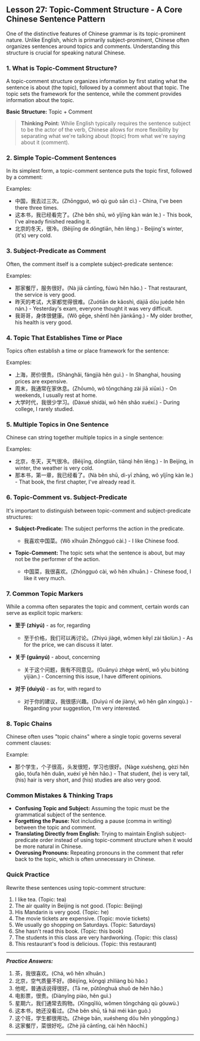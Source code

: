 ## Lesson 27: Topic-Comment Structure - A Core Chinese Sentence Pattern

One of the distinctive features of Chinese grammar is its topic-prominent nature. Unlike English, which is primarily subject-prominent, Chinese often organizes sentences around topics and comments. Understanding this structure is crucial for speaking natural Chinese.

### 1. What is Topic-Comment Structure?

A topic-comment structure organizes information by first stating what the sentence is about (the topic), followed by a comment about that topic. The topic sets the framework for the sentence, while the comment provides information about the topic.

**Basic Structure:** Topic + Comment

> **Thinking Point:** While English typically requires the sentence subject to be the actor of the verb, Chinese allows for more flexibility by separating what we're talking about (topic) from what we're saying about it (comment).

### 2. Simple Topic-Comment Sentences

In its simplest form, a topic-comment sentence puts the topic first, followed by a comment:

Examples:
* 中国，我去过三次。(Zhōngguó, wǒ qù guò sān cì.) - China, I've been there three times.
* 这本书，我已经看完了。(Zhè běn shū, wǒ yǐjīng kàn wán le.) - This book, I've already finished reading it.
* 北京的冬天，很冷。(Běijīng de dōngtiān, hěn lěng.) - Beijing's winter, (it's) very cold.

### 3. Subject-Predicate as Comment

Often, the comment itself is a complete subject-predicate sentence:

Examples:
* 那家餐厅，服务很好。(Nà jiā cāntīng, fúwù hěn hǎo.) - That restaurant, the service is very good.
* 昨天的考试，大家都觉得很难。(Zuótiān de kǎoshì, dàjiā dōu juéde hěn nán.) - Yesterday's exam, everyone thought it was very difficult.
* 我哥哥，身体很健康。(Wǒ gēge, shēntǐ hěn jiànkāng.) - My older brother, his health is very good.

### 4. Topic That Establishes Time or Place

Topics often establish a time or place framework for the sentence:

Examples:
* 上海，房价很贵。(Shànghǎi, fángjià hěn guì.) - In Shanghai, housing prices are expensive.
* 周末，我通常在家休息。(Zhōumò, wǒ tōngcháng zài jiā xiūxi.) - On weekends, I usually rest at home.
* 大学时代，我很少学习。(Dàxué shídài, wǒ hěn shǎo xuéxí.) - During college, I rarely studied.

### 5. Multiple Topics in One Sentence

Chinese can string together multiple topics in a single sentence:

Examples:
* 北京，冬天，天气很冷。(Běijīng, dōngtiān, tiānqì hěn lěng.) - In Beijing, in winter, the weather is very cold.
* 那本书，第一章，我已经看了。(Nà běn shū, dì-yī zhāng, wǒ yǐjīng kàn le.) - That book, the first chapter, I've already read it.

### 6. Topic-Comment vs. Subject-Predicate

It's important to distinguish between topic-comment and subject-predicate structures:

* **Subject-Predicate:** The subject performs the action in the predicate.
  * 我喜欢中国菜。(Wǒ xǐhuān Zhōngguó cài.) - I like Chinese food.

* **Topic-Comment:** The topic sets what the sentence is about, but may not be the performer of the action.
  * 中国菜，我很喜欢。(Zhōngguó cài, wǒ hěn xǐhuān.) - Chinese food, I like it very much.

### 7. Common Topic Markers

While a comma often separates the topic and comment, certain words can serve as explicit topic markers:

* **至于 (zhìyú)** - as for, regarding
  * 至于价格，我们可以再讨论。(Zhìyú jiàgé, wǒmen kěyǐ zài tǎolùn.) - As for the price, we can discuss it later.

* **关于 (guānyú)** - about, concerning
  * 关于这个问题，我有不同意见。(Guānyú zhège wèntí, wǒ yǒu bùtóng yìjiàn.) - Concerning this issue, I have different opinions.

* **对于 (duìyú)** - as for, with regard to
  * 对于你的建议，我很感兴趣。(Duìyú nǐ de jiànyì, wǒ hěn gǎn xìngqù.) - Regarding your suggestion, I'm very interested.

### 8. Topic Chains

Chinese often uses "topic chains" where a single topic governs several comment clauses:

Example:
* 那个学生，个子很高，头发很短，学习也很好。(Nàge xuésheng, gèzi hěn gāo, tóufa hěn duǎn, xuéxí yě hěn hǎo.) - That student, (he) is very tall, (his) hair is very short, and (his) studies are also very good.

### Common Mistakes & Thinking Traps

* **Confusing Topic and Subject:** Assuming the topic must be the grammatical subject of the sentence.
* **Forgetting the Pause:** Not including a pause (comma in writing) between the topic and comment.
* **Translating Directly from English:** Trying to maintain English subject-predicate order instead of using topic-comment structure when it would be more natural in Chinese.
* **Overusing Pronouns:** Repeating pronouns in the comment that refer back to the topic, which is often unnecessary in Chinese.

### Quick Practice

Rewrite these sentences using topic-comment structure:

1. I like tea. (Topic: tea)
2. The air quality in Beijing is not good. (Topic: Beijing)
3. His Mandarin is very good. (Topic: he)
4. The movie tickets are expensive. (Topic: movie tickets)
5. We usually go shopping on Saturdays. (Topic: Saturdays)
6. She hasn't read this book. (Topic: this book)
7. The students in this class are very hardworking. (Topic: this class)
8. This restaurant's food is delicious. (Topic: this restaurant)

---
***Practice Answers:***

1. 茶，我很喜欢。(Chá, wǒ hěn xǐhuān.)
2. 北京，空气质量不好。(Běijīng, kōngqì zhìliàng bù hǎo.)
3. 他呢，普通话说得很好。(Tā ne, pǔtōnghuà shuō de hěn hǎo.)
4. 电影票，很贵。(Diànyǐng piào, hěn guì.)
5. 星期六，我们通常去购物。(Xīngqīliù, wǒmen tōngcháng qù gòuwù.)
6. 这本书，她还没看过。(Zhè běn shū, tā hái méi kàn guò.)
7. 这个班，学生都很用功。(Zhège bān, xuésheng dōu hěn yònggōng.)
8. 这家餐厅，菜很好吃。(Zhè jiā cāntīng, cài hěn hǎochī.)

---
